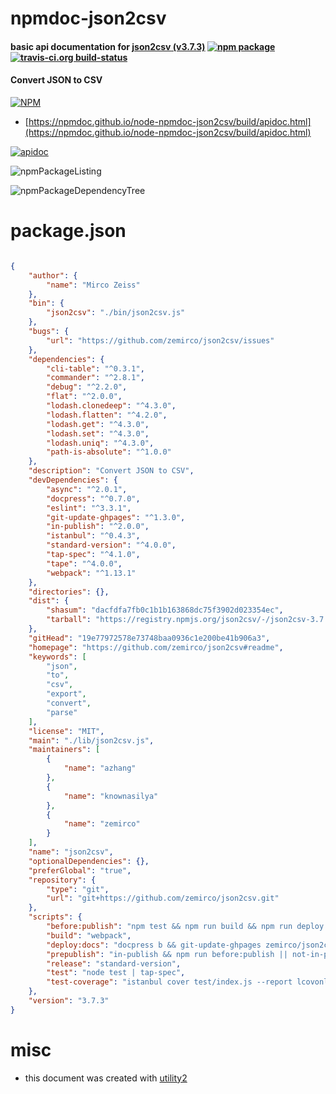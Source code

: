 # npmdoc-json2csv

#### basic api documentation for  [json2csv (v3.7.3)](https://github.com/zemirco/json2csv#readme)  [![npm package](https://img.shields.io/npm/v/npmdoc-json2csv.svg?style=flat-square)](https://www.npmjs.org/package/npmdoc-json2csv) [![travis-ci.org build-status](https://api.travis-ci.org/npmdoc/node-npmdoc-json2csv.svg)](https://travis-ci.org/npmdoc/node-npmdoc-json2csv)

#### Convert JSON to CSV

[![NPM](https://nodei.co/npm/json2csv.png?downloads=true&downloadRank=true&stars=true)](https://www.npmjs.com/package/json2csv)

- [https://npmdoc.github.io/node-npmdoc-json2csv/build/apidoc.html](https://npmdoc.github.io/node-npmdoc-json2csv/build/apidoc.html)

[![apidoc](https://npmdoc.github.io/node-npmdoc-json2csv/build/screenCapture.buildCi.browser.%252Ftmp%252Fbuild%252Fapidoc.html.png)](https://npmdoc.github.io/node-npmdoc-json2csv/build/apidoc.html)

![npmPackageListing](https://npmdoc.github.io/node-npmdoc-json2csv/build/screenCapture.npmPackageListing.svg)

![npmPackageDependencyTree](https://npmdoc.github.io/node-npmdoc-json2csv/build/screenCapture.npmPackageDependencyTree.svg)



# package.json

```json

{
    "author": {
        "name": "Mirco Zeiss"
    },
    "bin": {
        "json2csv": "./bin/json2csv.js"
    },
    "bugs": {
        "url": "https://github.com/zemirco/json2csv/issues"
    },
    "dependencies": {
        "cli-table": "^0.3.1",
        "commander": "^2.8.1",
        "debug": "^2.2.0",
        "flat": "^2.0.0",
        "lodash.clonedeep": "^4.3.0",
        "lodash.flatten": "^4.2.0",
        "lodash.get": "^4.3.0",
        "lodash.set": "^4.3.0",
        "lodash.uniq": "^4.3.0",
        "path-is-absolute": "^1.0.0"
    },
    "description": "Convert JSON to CSV",
    "devDependencies": {
        "async": "^2.0.1",
        "docpress": "^0.7.0",
        "eslint": "^3.3.1",
        "git-update-ghpages": "^1.3.0",
        "in-publish": "^2.0.0",
        "istanbul": "^0.4.3",
        "standard-version": "^4.0.0",
        "tap-spec": "^4.1.0",
        "tape": "^4.0.0",
        "webpack": "^1.13.1"
    },
    "directories": {},
    "dist": {
        "shasum": "dacfdfa7fb0c1b1b163868dc75f3902d023354ec",
        "tarball": "https://registry.npmjs.org/json2csv/-/json2csv-3.7.3.tgz"
    },
    "gitHead": "19e77972578e73748baa0936c1e200be41b906a3",
    "homepage": "https://github.com/zemirco/json2csv#readme",
    "keywords": [
        "json",
        "to",
        "csv",
        "export",
        "convert",
        "parse"
    ],
    "license": "MIT",
    "main": "./lib/json2csv.js",
    "maintainers": [
        {
            "name": "azhang"
        },
        {
            "name": "knownasilya"
        },
        {
            "name": "zemirco"
        }
    ],
    "name": "json2csv",
    "optionalDependencies": {},
    "preferGlobal": "true",
    "repository": {
        "type": "git",
        "url": "git+https://github.com/zemirco/json2csv.git"
    },
    "scripts": {
        "before:publish": "npm test && npm run build && npm run deploy:docs && npm run release",
        "build": "webpack",
        "deploy:docs": "docpress b && git-update-ghpages zemirco/json2csv _docpress",
        "prepublish": "in-publish && npm run before:publish || not-in-publish",
        "release": "standard-version",
        "test": "node test | tap-spec",
        "test-coverage": "istanbul cover test/index.js --report lcovonly | tap-spec"
    },
    "version": "3.7.3"
}
```



# misc
- this document was created with [utility2](https://github.com/kaizhu256/node-utility2)
